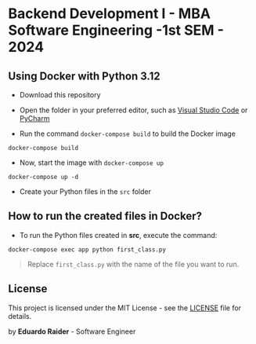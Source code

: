 # Backend Development I - MBA Software Engineering -1st SEM - 2024

## Using Docker with Python 3.12

- Download this repository

- Open the folder in your preferred editor, such as [Visual Studio Code](https://code.visualstudio.com/) or [PyCharm](https://www.jetbrains.com/pycharm/) 

- Run the command `docker-compose build` to build the Docker image
```
docker-compose build
```

- Now, start the image with `docker-compose up`
``` 
docker-compose up -d
```

- Create your Python files in the `src` folder

## How to run the created files in Docker?

- To run the Python files created in **src**, execute the command:

```
docker-compose exec app python first_class.py
```

> Replace `first_class.py` with the name of the file you want to run.


## License

This project is licensed under the MIT License - see the [LICENSE](LICENSE) file for details.

by **Eduardo Raider** - Software Engineer
